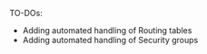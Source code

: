 TO-DOs:
* Adding automated handling of Routing tables
* Adding automated handling of Security groups

